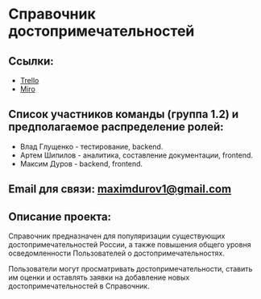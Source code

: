 # Справочник достопримечательностей


## Ссылки: 
-  [Trello](https://trello.com/b/rrm4ue19)
-  [Miro](https://miro.com/app/board/o9J_kunrj24=/)

## Список участников команды (группа 1.2) и предполагаемое распределение ролей:
-  Влад Глущенко - тестирование, backend.
-  Артем Шипилов - аналитика, составление документации, frontend.
-  Максим Дуров  - backend, frontend.

## Email для связи: maximdurov1@gmail.com

## Описание проекта:

  Справочник предназначен для популяризации существующих достопримечательностей России, а также повышения общего уровня осведомленности Пользователей о достопримечательностях.
  
  Пользователи могут просматривать достопримечательности, ставить им оценки и оставлять заявки на добавление новых достопримечательностей в Справочник.

